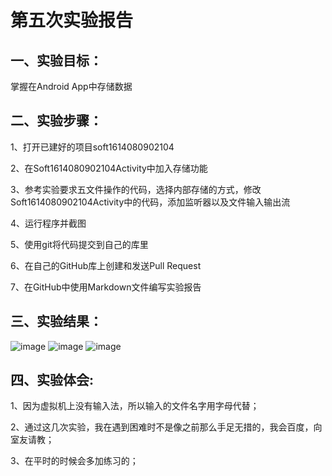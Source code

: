 # 第五次实验报告
 
## 一、实验目标：

掌握在Android App中存储数据

## 二、实验步骤：

1、打开已建好的项目soft1614080902104

2、在Soft1614080902104Activity中加入存储功能

3、参考实验要求五文件操作的代码，选择内部存储的方式，修改Soft1614080902104Activity中的代码，添加监听器以及文件输入输出流

4、运行程序并截图

5、使用git将代码提交到自己的库里

6、在自己的GitHub库上创建和发送Pull Request

7、在GitHub中使用Markdown文件编写实验报告

## 三、实验结果：
 
![image](https://raw.githubusercontent.com/71SEN/android-labs-2018/master/soft1614080902104/%E5%AE%9E%E9%AA%8C5%E6%88%AA%E5%9B%BE1.png)
![image](https://raw.githubusercontent.com/71SEN/android-labs-2018/master/soft1614080902104/%E5%AE%9E%E9%AA%8C5%E6%88%AA%E5%9B%BE2.png)
![image](https://raw.githubusercontent.com/71SEN/android-labs-2018/master/soft1614080902104/%E5%AE%9E%E9%AA%8C5%E6%88%AA%E5%9B%BE3.png)

## 四、实验体会:
1、因为虚拟机上没有输入法，所以输入的文件名字用字母代替；

2、通过这几次实验，我在遇到困难时不是像之前那么手足无措的，我会百度，向室友请教；

3、在平时的时候会多加练习的；
